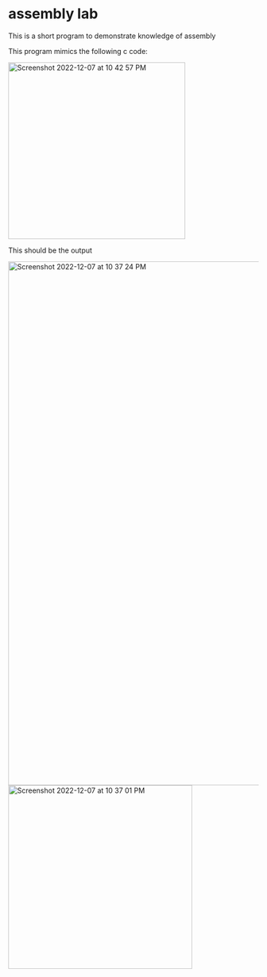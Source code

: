 # assembly lab
This is a short program to demonstrate knowledge of assembly

This program mimics the following c code:

<img width="356" alt="Screenshot 2022-12-07 at 10 42 57 PM" src="https://user-images.githubusercontent.com/70383367/206351374-643ac8e4-b5e5-49b7-85dd-848ea7c36e88.png">


This should be the output

<img width="1055" alt="Screenshot 2022-12-07 at 10 37 24 PM" src="https://user-images.githubusercontent.com/70383367/206350943-a9a05d1b-2af8-4d3a-bae2-9093d195bcae.png">


<img width="370" alt="Screenshot 2022-12-07 at 10 37 01 PM" src="https://user-images.githubusercontent.com/70383367/206350945-1c33f58c-89b6-4b41-9b82-758c40a1cf46.png">
